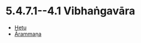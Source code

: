 

# 5.4.7.1--4.1 Vibhaṅgavāra

* [Hetu](5.4.7.1--4.1/Hetu.md)
* [Ārammaṇa](5.4.7.1--4.1/Arammana.md)



